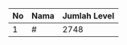 | No | Nama            | Jumlah Level |
|----|-----------------|--------------|
| 1  | #    |    2748        |
